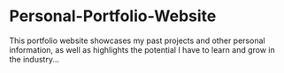 # Personal-Portfolio-Website
<p> This portfolio website showcases my past projects and other personal information, as well as highlights the potential I have to learn and grow in the industry... </p>
